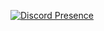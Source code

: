 [![Discord Presence](https://lanyard-profile-readme.vercel.app/api/852929415384924181)](https://discord.com/users/852929415384924181)


